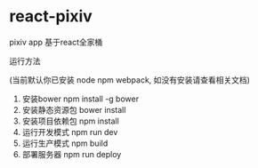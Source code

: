 # react-pixiv

pixiv app 基于react全家桶

运行方法

(当前默认你已安装 node npm webpack, 如没有安装请查看相关文档)

1. 安装bower npm install -g bower
2. 安装静态资源包 bower install
3. 安装项目依赖包 npm install
4. 运行开发模式 npm run dev
5. 运行生产模式 npm build
6. 部署服务器 npm run deploy
